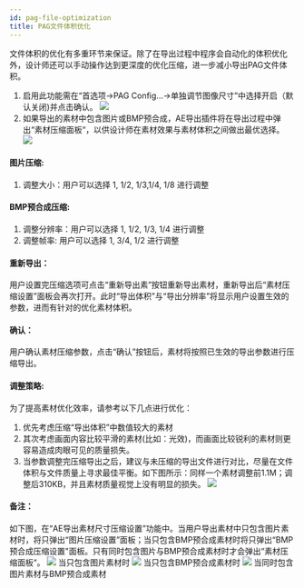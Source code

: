 ```yaml
---
id: pag-file-optimization
title: PAG文件体积优化
---
```


文件体积的优化有多重环节来保证。除了在导出过程中程序会自动化的体积优化外，设计师还可以手动操作达到更深度的优化压缩，进一步减小导出PAG文件体积。
1. 启用此功能需在“首选项->PAG Config...->单独调节图像尺寸”中选择开启（默认关闭)并点击确认。
![](https://pagio-1251316161.cos.ap-nanjing.myqcloud.com/img/docs/FileOptimization/pagconfig.png)
2. 如果导出的素材中包含图片或BMP预合成，AE导出插件将在导出过程中弹出“素材压缩面板“，以供设计师在素材效果与素材体积之间做出最优选择。
![](https://pagio-1251316161.cos.ap-nanjing.myqcloud.com/img/docs/FileOptimization/panel.png)
#### 图片压缩: 
1. 调整大小：用户可以选择 1, 1/2, 1/3,1/4, 1/8 进行调整
#### BMP预合成压缩:
1. 调整分辨率：用户可以选择 1, 1/2, 1/3, 1/4 进行调整
2. 调整帧率: 用户可以选择 1, 3/4, 1/2 进行调整
#### 重新导出：
用户设置完压缩选项可点击“重新导出素”按钮重新导出素材，重新导出后“素材压缩设置”面板会再次打开。此时“导出体积”与“导出分辨率”将显示用户设置生效的参数，进而有针对的优化素材体积。
#### 确认：
用户确认素材压缩参数，点击“确认”按钮后，素材将按照已生效的导出参数进行压缩导出。
#### 调整策略: 
为了提高素材优化效率，请参考以下几点进行优化：
1. 优先考虑压缩“导出体积”中数值较大的素材
2. 其次考虑画面内容比较平滑的素材(比如：光效)，而画面比较锐利的素材则更容易造成肉眼可见的质量损失。
3. 当参数调整完压缩导出之后，建议与未压缩的导出文件进行对比，尽量在文件体积与文件质量上寻求最佳平衡。如下图所示：同样一个素材调整前1.1M；调整后310KB，并且素材质量视觉上没有明显的损失。
![](https://pagio-1251316161.cos.ap-nanjing.myqcloud.com/img/docs/FileOptimization/compare.png)
#### 备注：
如下图，在“AE导出素材尺寸压缩设置”功能中。当用户导出素材中只包含图片素材时，将只弹出“图片压缩设置”面板；当只包含BMP预合成素材时将只弹出“BMP预合成压缩设置"面板。只有同时包含图片与BMP预合成素材时才会弹出“素材压缩面板“。
![](/img/docs/FileOptimization/onlyImage.png)
当只包含图片素材时
![](/img/docs/FileOptimization/onlySequence.png)
当只包含BMP预合成素材时
![](/img/docs/FileOptimization/imageAndSequence.png)
当同时包含图片素材与BMP预合成素材



